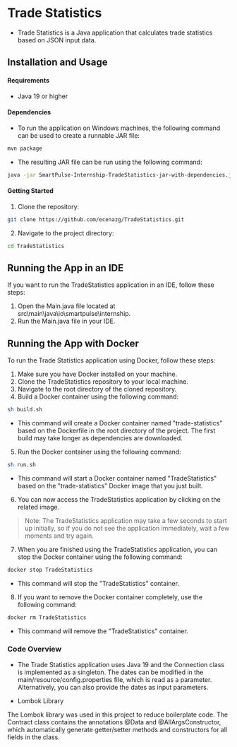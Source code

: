 # Trade Statistics

* Trade Statistics is a Java application that calculates trade statistics based on JSON input data.

## Installation and Usage

#### Requirements

- Java 19 or higher

#### Dependencies 

- To run the application on Windows machines, the following command can be used to create a runnable JAR file:
```bash
mvn package
```
- The resulting JAR file can be run using the following command:

```bash
java -jar SmartPulse-Internship-TradeStatistics-jar-with-dependencies.jar
```

#### Getting Started

1. Clone the repository:
```bash
git clone https://github.com/ecenazg/TradeStatistics.git
```

2. Navigate to the project directory:
```bash
cd TradeStatistics
```

## Running the App in an IDE

If you want to run the TradeStatistics application in an IDE, follow these steps:

1. Open the Main.java file located at src\main\java\io\smartpulse\internship.
2. Run the Main.java file in your IDE.

## Running the App with Docker

To run the Trade Statistics application using Docker, follow these steps:

1. Make sure you have Docker installed on your machine.
2. Clone the TradeStatistics repository to your local machine.
3. Navigate to the root directory of the cloned repository.
4. Build a Docker container using the following command:
```bash
sh build.sh
```
- This command will create a Docker container named "trade-statistics" based on the Dockerfile in the root directory of the project. The first build may take longer as dependencies are downloaded.

5. Run the Docker container using the following command:
```bash
sh run.sh
```
- This command will start a Docker container named "TradeStatistics" based on the "trade-statistics" Docker image that you just built.

6. You can now access the TradeStatistics application by clicking on the related image.
> Note: The TradeStatistics application may take a few seconds to start up initially, so if you do not see the application immediately, wait a few moments and try again.
7. When you are finished using the TradeStatistics application, you can stop the Docker container using the following command:
```bash
docker stop TradeStatistics
```
- This command will stop the "TradeStatistics" container.

8. If you want to remove the Docker container completely, use the following command:
```bash
docker rm TradeStatistics
```
- This command will remove the "TradeStatistics" container.

### Code Overview

* The Trade Statistics application uses Java 19 and the Connection class is implemented as a singleton. The dates can be modified in the main/resource/config.properties file, which is read as a parameter. Alternatively, you can also provide the dates as input parameters.

* Lombok Library

The Lombok library was used in this project to reduce boilerplate code. The Contract class contains the annotations @Data and @AllArgsConstructor, which automatically generate getter/setter methods and constructors for all fields in the class. 
